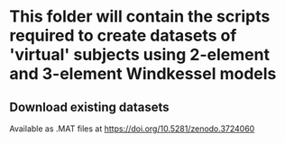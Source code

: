 # This folder will contain the scripts required to create datasets of 'virtual' subjects using 2-element and 3-element Windkessel models

## Download existing datasets
Available as .MAT files at https://doi.org/10.5281/zenodo.3724060
